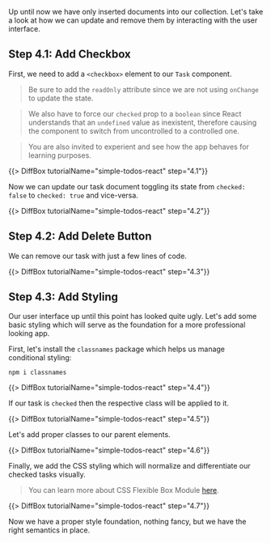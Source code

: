 Up until now we have only inserted documents into our collection. Let's take a look at how we can update and remove them by interacting with the user interface.

## Step 4.1: Add Checkbox

First, we need to add a `<checkbox>` element to our `Task` component.
 
> Be sure to add the `readOnly` attribute since we are not using `onChange` to update the state.
 
> We also have to force our `checked` prop to a `boolean` since React understands that an `undefined` value as inexistent, therefore causing the component to switch from uncontrolled to a controlled one.

> You are also invited to experient and see how the app behaves for learning purposes.

{{> DiffBox tutorialName="simple-todos-react" step="4.1"}}

Now we can update our task document toggling its state from `checked: false` to `checked: true` and vice-versa.

{{> DiffBox tutorialName="simple-todos-react" step="4.2"}}

## Step 4.2: Add Delete Button

We can remove our task with just a few lines of code.

{{> DiffBox tutorialName="simple-todos-react" step="4.3"}}

## Step 4.3: Add Styling

Our user interface up until this point has looked quite ugly. Let's add some basic styling which will serve as the foundation for a more professional looking app.

First, let's install the `classnames` package which helps us manage conditional styling:

```shell script
npm i classnames
```

{{> DiffBox tutorialName="simple-todos-react" step="4.4"}}

If our task is `checked` then the respective class will be applied to it.

{{> DiffBox tutorialName="simple-todos-react" step="4.5"}}

Let's add proper classes to our parent elements.

{{> DiffBox tutorialName="simple-todos-react" step="4.6"}}

Finally, we add the CSS styling which will normalize and differentiate our checked tasks visually.

> You can learn more about CSS Flexible Box Module [here](https://developer.mozilla.org/en-US/docs/Web/CSS/CSS_Flexible_Box_Layout/Basic_Concepts_of_Flexbox).

{{> DiffBox tutorialName="simple-todos-react" step="4.7"}}

Now we have a proper style foundation, nothing fancy, but we have the right semantics in place.



